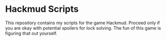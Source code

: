 # Hackmud Scripts

This repository contains my scripts for the game Hackmud. Proceed only if you are okay with potential spoilers for lock solving. The fun of this game is figuring that out yourself.
